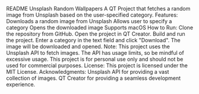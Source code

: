 README
Unsplash Random Wallpapers
A QT Project that fetches a random image from Unsplash based on the user-specified category.
Features:
Downloads a random image from Unsplash
Allows user to specify a category
Opens the downloaded image
Supports macOS
How to Run:
Clone the repository from GitHub.
Open the project in QT Creator.
Build and run the project.
Enter a category in the text field and click "Download".
The image will be downloaded and opened.
Note:
This project uses the Unsplash API to fetch images.
The API has usage limits, so be mindful of excessive usage.
This project is for personal use only and should not be used for commercial purposes.
License:
This project is licensed under the MIT License.
Acknowledgments:
Unsplash API for providing a vast collection of images.
QT Creator for providing a seamless development experience.